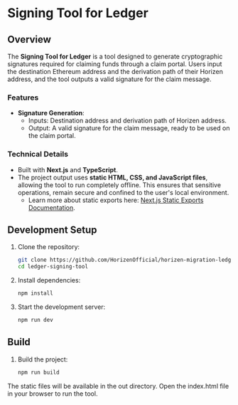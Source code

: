 # Signing Tool for Ledger

## Overview

The **Signing Tool for Ledger** is a tool designed to generate cryptographic signatures required for claiming funds through a claim portal. Users input the destination Ethereum address and the derivation path of their Horizen address, and the tool outputs a valid signature for the claim message.

### Features

- **Signature Generation**:
  - Inputs: Destination address and derivation path of Horizen address.
  - Output: A valid signature for the claim message, ready to be used on the claim portal.

### Technical Details

- Built with **Next.js** and **TypeScript**.
- The project output uses **static HTML, CSS, and JavaScript files**, allowing the tool to run completely offline. This ensures that sensitive operations, remain secure and confined to the user's local environment.
  - Learn more about static exports here: [Next.js Static Exports Documentation](https://nextjs.org/docs/app/building-your-application/deploying/static-exports).

## Development Setup

1. Clone the repository:

   ```bash
   git clone https://github.com/HorizenOfficial/horizen-migration-ledger-signing-tool.git
   cd ledger-signing-tool
   ```

2. Install dependencies:

   ```bash
   npm install
   ```

3. Start the development server:
   ```bash
   npm run dev
   ```

## Build

1. Build the project:

   ```bash
   npm run build
   ```

The static files will be available in the out directory.
Open the index.html file in your browser to run the tool.
